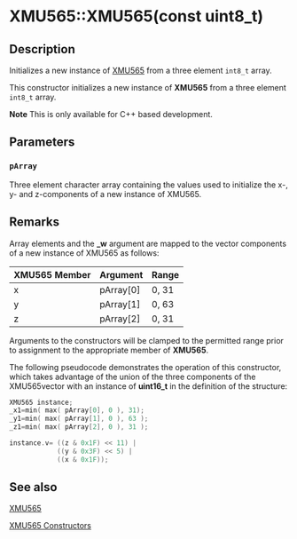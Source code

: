 # XMU565::XMU565(const uint8_t)

## Description

Initializes a new instance of [XMU565](https://learn.microsoft.com/windows/desktop/api/directxpackedvector/ns-directxpackedvector-xmu565) from a three element `int8_t` array.

This constructor initializes a new instance of **XMU565** from a three element `int8_t` array.

**Note** This is only available for C++ based development.

## Parameters

### `pArray`

Three element character array containing the values used to initialize the x-, y- and z-components of a new instance of XMU565.

## Remarks

Array elements and the **_w** argument are mapped to the vector components of a new instance of XMU565 as follows:

| XMU565 Member | Argument | Range |
|---------------|----------|-------|
| x | pArray[0] | 0, 31 |
| y | pArray[1] | 0, 63 |
| z | pArray[2] | 0, 31 |

Arguments to the constructors will be clamped to the permitted range prior to assignment to the appropriate member of **XMU565**.

The following pseudocode demonstrates the operation of this constructor, which takes advantage of the union of the three components of the XMU565vector with an instance of **uint16_t** in the definition of the structure:

```cpp
XMU565 instance;
_x1=min( max( pArray[0], 0 ), 31);
_y1=min( max( pArray[1], 0 ), 63 );
_z1=min( max( pArray[2], 0 ), 31 );

instance.v= ((z & 0x1F) << 11) |
            ((y & 0x3F) << 5) |
            ((x & 0x1F));
```

## See also

[XMU565](https://learn.microsoft.com/windows/desktop/api/directxpackedvector/ns-directxpackedvector-xmu565)

[XMU565 Constructors](https://learn.microsoft.com/windows/desktop/dxmath/xmu565-ctor)